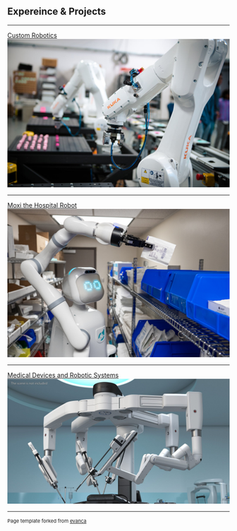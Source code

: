 ## Expereince & Projects

---
[Custom Robotics](/SISU)
<img src="images/custom robotics.jpg?raw=true"/>

---
[Moxi the Hospital Robot](/Diligent)
<img src="images/Moxi.jpg?raw=true"/>

---
[Medical Devices and Robotic Systems](/Storz)
<img src="images/davinci.jpg?raw=true"/>






---
<p style="font-size:11px">Page template forked from <a href="https://github.com/evanca/quick-portfolio">evanca</a></p>
<!-- Remove above link if you don't want to attibute -->
